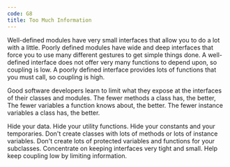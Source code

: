 ```yaml
---
code: G8
title: Too Much Information
---
```

Well-defined modules have very small interfaces that allow you to do a lot with a little.
Poorly defined modules have wide and deep interfaces that force you to use many different gestures to get simple things done.
A well-defined interface does not offer very many functions to depend upon, so coupling is low.
A poorly defined interface provides lots of functions that you must call, so coupling is high.

Good software developers learn to limit what they expose at the interfaces of their classes and modules.
The fewer methods a class has, the better,
The fewer variables a function knows about, the better.
The fewer instance variables a class has, the better.

Hide your data.
Hide your utility functions.
Hide your constants and your temporaries.
Don't create classes with lots of methods or lots of instance variables.
Don't create lots of protected variables and functions for your subclasses.
Concentrate on keeping interfaces very tight and small.
Help keep coupling low by limiting information.